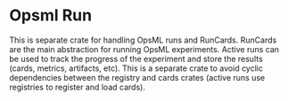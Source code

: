 # Opsml Run
This is separate crate for handling OpsML runs and RunCards. RunCards are the main abstraction for running OpsML experiments. Active runs can be used to track the progress of the experiment and store the results (cards, metrics, artifacts, etc). This is a separate crate to avoid cyclic dependencies between the registry and cards crates (active runs use registries to register and load cards).